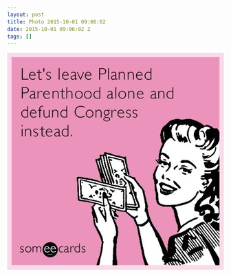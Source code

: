 ```yaml
---
layout: post
title: Photo 2015-10-01 09:06:02
date: 2015-10-01 09:06:02 Z
tags: []
---
```

![](/media/2015/10/130259424724.jpg)
